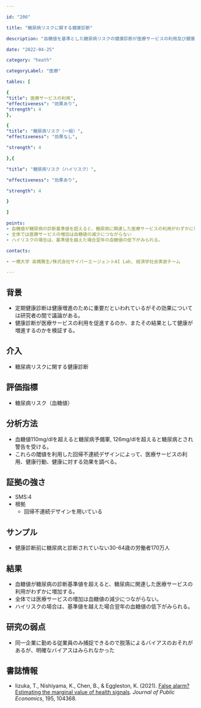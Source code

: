 ```yaml
---

id: "206"

title: "糖尿病リスクに関する健康診断"

description: "血糖値を基準とした糖尿病リスクの健康診断が医療サービスの利用及び健康行動、健康に及ぼす効果"

date: "2022-04-25"

category: "heath"

categoryLabel: "医療"

tables: [

{
"title": 医療サービスの利用",
"effectiveness": "効果あり",
"strength": 4
},

{
"title": "糖尿病リスク（一般）",
"effectiveness": "効果なし",

"strength": 4

},{

"title": "糖尿病リスク（ハイリスク）",

"effectiveness": "効果あり",

"strength": 4

}

]

points:
- 血糖値が糖尿病の診断基準値を超えると、糖尿病に関連した医療サービスの利用がわずかに増加する。
- 全体では医療サービスの増加は血糖値の減少につながらない
- ハイリスクの場合は、基準値を越えた場合翌年の血糖値の低下がみられる。

contacts:

- 一橋大学 高橋雅生/株式会社サイバーエージェントAI Lab, 経済学社会実装チーム

---
```


## 背景
- 定期健康診断は健康増進のために重要だといわれているがその効果については研究者の間で議論がある。
- 健康診断が医療サービスの利用を促進するのか、またその結果として健康が増進するのかを検証する。

## 介入
- 糖尿病リスクに関する健康診断

## 評価指標
- 糖尿病リスク（血糖値）

## 分析方法
- 血糖値110mg/dlを超えると糖尿病予備軍, 126mg/dlを超えると糖尿病とされ警告を受ける。
- これらの閾値を利用した回帰不連続デザインによって、医療サービスの利用、健康行動、健康に対する効果を調べる。

## 証拠の強さ

- SMS:4
- 根拠
    - 回帰不連続デザインを用いている

## サンプル
- 健康診断前に糖尿病と診断されていない30-64歳の労働者170万人

## 結果
- 血糖値が糖尿病の診断基準値を超えると、糖尿病に関連した医療サービスの利用がわずかに増加する。
- 全体では医療サービスの増加は血糖値の減少につながらない。
- ハイリスクの場合は、基準値を越えた場合翌年の血糖値の低下がみられる。

## 研究の弱点
- 同一企業に勤める従業員のみ捕捉できるので脱落によるバイアスのおそれがあるが、明確なバイアスはみられなかった

## 書誌情報
- Iizuka, T., Nishiyama, K., Chen, B., & Eggleston, K. (2021). [False alarm? Estimating the marginal value of health signals](https://www.sciencedirect.com/science/article/pii/S0047272721000049?via%3Dihub). *Journal of Public Economics*, 195, 104368.

